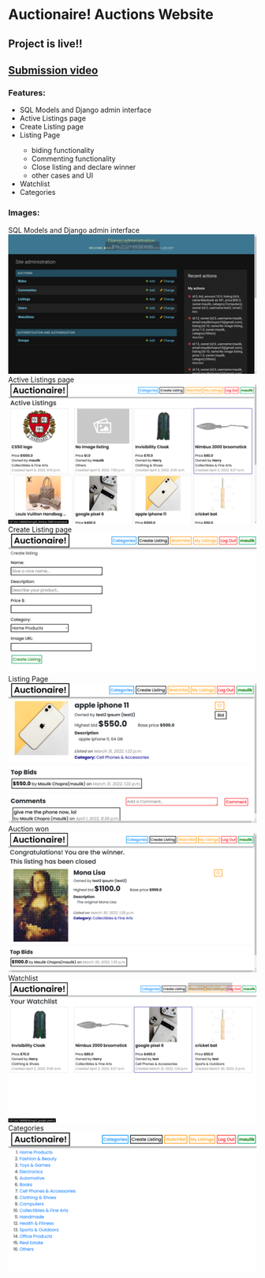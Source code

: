 # Auctionaire! Auctions Website

## <a>Project is live!!</a>

## <a href="https://youtu.be/4vedORORFzE">Submission video</a>

### <b>Features:</b>

<p>
    <ul>
        <li>SQL Models and Django admin interface</li> 
        <li>Active Listings page</li> 
        <li>Create Listing page</li> 
        <li>Listing Page</li> 
            <ul>
                <li>biding functionality</li>
                <li>Commenting functionality</li>
                <li>Close listing and declare winner</li>
                <li>other cases and UI</li>
            </ul>
        <li>Watchlist</li>
        <li>Categories</li>
    </ul>
</p>

### <b>Images:</b>

SQL Models and Django admin interface
<img src="images/auctionaire1.png">
Active Listings page
<img src="images/auctionaire2.png">
Create Listing page
<img src="images/auctionaire3.png">
Listing Page
<img src="images/auctionaire4.png">
Auction won
<img src="images/auctionaire7.png">
Watchlist
<img src="images/auctionaire5.png">
Categories
<img src="images/auctionaire6.png">
